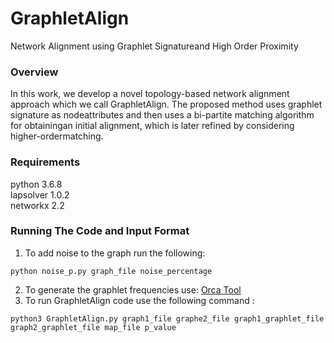 # GraphletAlign
Network Alignment using Graphlet Signatureand High Order Proximity

### Overview
In this work, we develop a novel topology-based network alignment approach which we call GraphletAlign.  The  proposed  method  uses  graphlet  signature  as  nodeattributes and then uses a bi-partite matching algorithm for obtainingan initial alignment, which is later refined by considering higher-ordermatching.

### Requirements
python 3.6.8 <br />
lapsolver 1.0.2 <br />
networkx 2.2 <br />

### Running The Code and Input Format 
1. To add noise to the graph run the following: <br />
```
python noise_p.py graph_file noise_percentage
```
2. To generate the graphlet frequencies use: [Orca Tool](http://www.biolab.si/supp/orca/) <br />
3. To run GraphletAlign code use the following command :<br />
```
python3 GraphletAlign.py graph1_file graphe2_file graph1_graphlet_file graph2_graphlet_file map_file p_value
```
